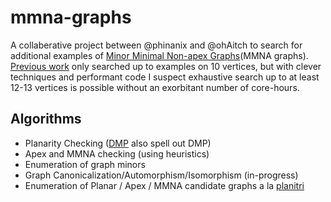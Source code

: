 # mmna-graphs 

A collaberative project between @phinanix and @ohAitch to search for additional examples of [Minor Minimal Non-apex Graphs](google.com)(MMNA graphs). [Previous work](todo.com) only searched up to examples on 10 vertices, but with clever techniques and performant code I suspect exhaustive search up to at least 12-13 vertices is possible without an exorbitant number of core-hours. 

## Algorithms 
* Planarity Checking ([DMP](todo.com) also spell out DMP)
* Apex and MMNA checking (using heuristics)
* Enumeration of graph minors
* Graph Canonicalization/Automorphism/Isomorphism (in-progress)
* Enumeration of Planar / Apex / MMNA candidate graphs a la [planitri](todo.com)